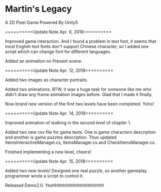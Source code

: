 # Martin's Legacy
A 2D Pixel Game Powered By Unity5

==========Update Note Apr. 8, 2018==========

Improved game interaction. And I found a problem in text font, it seems that most English text fonts don't support Chinese character, so I added one script which can change font for different languages.

Added an animation on Present scene.

==========Update Note Apr. 12, 2018==========

Added two images as character portraits.

Added two animations. BTW, it was a huge task for someone like me who didn't draw any frame animation images before. Glad that I made it finally.

Now brand new version of the first two levels have been completed. Yoho! 

==========Update Note Apr. 14, 2018==========

Improved animation of walking in the second level of chapter 1.

Added two new csv file for game texts. One is game characters description and another is game puzzles description. Thus updated ItemsInteractiveManager.cs, ItemsManager.cs and CheckItemsManager.cs.

Finished implementing a new level, cheers!

==========Update Note Apr. 15, 2018==========

Added two new levels! Designed one real puzzle, so another gameplay programmer wrote a script to control it. 

Released Demo2.0. Yeahhhhhhhhhhhhhhhhhhhh!